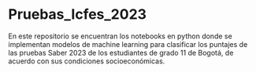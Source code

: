 # Pruebas_Icfes_2023
En este repositorio se encuentran los notebooks en python donde se implementan modelos de machine learning para clasificar los puntajes de las pruebas Saber 2023 de los estudiantes de grado 11 de Bogotá, de acuerdo con sus condiciones socioeconómicas.
